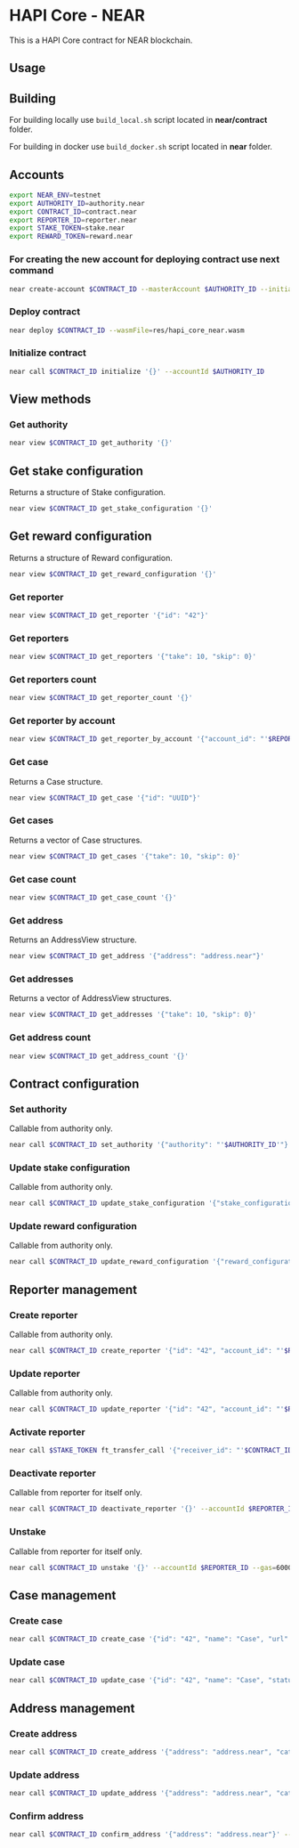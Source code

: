 # HAPI Core - NEAR

This is a HAPI Core contract for NEAR blockchain.

## Usage

## Building

For building locally use `build_local.sh` script located in **near/contract** folder.

For building in docker use `build_docker.sh` script located in **near** folder.

## Accounts

```bash
export NEAR_ENV=testnet
export AUTHORITY_ID=authority.near
export CONTRACT_ID=contract.near
export REPORTER_ID=reporter.near
export STAKE_TOKEN=stake.near
export REWARD_TOKEN=reward.near
```

### For creating the new account for deploying contract use next command

```bash
near create-account $CONTRACT_ID --masterAccount $AUTHORITY_ID --initialBalance 10
```

### Deploy contract

```bash
near deploy $CONTRACT_ID --wasmFile=res/hapi_core_near.wasm
```

### Initialize contract

```bash
near call $CONTRACT_ID initialize '{}' --accountId $AUTHORITY_ID
```

## View methods

### Get authority

```bash
near view $CONTRACT_ID get_authority '{}'
```

## Get stake configuration

Returns a structure of Stake configuration.

```bash
near view $CONTRACT_ID get_stake_configuration '{}'
```

## Get reward configuration

Returns a structure of Reward configuration.

```bash
near view $CONTRACT_ID get_reward_configuration '{}'
```

### Get reporter

```bash
near view $CONTRACT_ID get_reporter '{"id": "42"}'
```

### Get reporters

```bash
near view $CONTRACT_ID get_reporters '{"take": 10, "skip": 0}'
```

### Get reporters count

```bash
near view $CONTRACT_ID get_reporter_count '{}'
```

### Get reporter by account

```bash
near view $CONTRACT_ID get_reporter_by_account '{"account_id": "'$REPORTER_ID'"}'
```

### Get case

Returns a Case structure.

```bash
near view $CONTRACT_ID get_case '{"id": "UUID"}'
```

### Get cases

Returns a vector of Case structures.

```bash
near view $CONTRACT_ID get_cases '{"take": 10, "skip": 0}'
```

### Get case count

```bash
near view $CONTRACT_ID get_case_count '{}'
```

### Get address

Returns an AddressView structure.

```bash
near view $CONTRACT_ID get_address '{"address": "address.near"}'
```

### Get addresses

Returns a vector of AddressView structures.

```bash
near view $CONTRACT_ID get_addresses '{"take": 10, "skip": 0}'
```

### Get address count

```bash
near view $CONTRACT_ID get_address_count '{}'
```

## Contract configuration

### Set authority

Callable from authority only.

```bash
near call $CONTRACT_ID set_authority '{"authority": "'$AUTHORITY_ID'"}' --accountId $AUTHORITY_ID
```

### Update stake configuration

Callable from authority only.

```bash
near call $CONTRACT_ID update_stake_configuration '{"stake_configuration": {"token": "'$STAKE_TOKEN'", "unlock_duration": 420, "validator_stake": "5", "tracer_stake": "10", "publisher_stake": "15", "authority_stake": "20"}}' --accountId $AUTHORITY_ID
```

### Update reward configuration

Callable from authority only.

```bash
near call $CONTRACT_ID update_reward_configuration '{"reward_configuration": {"token": "$REWARD_TOKEN", "address_confirmation_reward": "4", "address_tracer_reward": "20", "asset_confirmation_reward": "5", "asset_tracer_reward": "15"}}' --accountId $AUTHORITY_ID
```

## Reporter management

### Create reporter

Callable from authority only.

```bash
near call $CONTRACT_ID create_reporter '{"id": "42", "account_id": "'$REPORTER_ID'", "name": "reporter", "role": "Publisher", "url": "reporter.com"}' --accountId $AUTHORITY_ID
```

### Update reporter

Callable from authority only.

```bash
near call $CONTRACT_ID update_reporter '{"id": "42", "account_id": "'$REPORTER_ID'", "name": "reporter", "role": "Publisher", "url": "reporter.com"}' --accountId $AUTHORITY_ID
```

### Activate reporter

```bash
near call $STAKE_TOKEN ft_transfer_call '{"receiver_id": "'$CONTRACT_ID'", "amount": "1000000", "msg": "", "memo": ""}' --account_id $REPORTER_ID --depositYocto 1 --gas=100000000000000
```

### Deactivate reporter

Callable from reporter for itself only.

```bash
near call $CONTRACT_ID deactivate_reporter '{}' --accountId $REPORTER_ID
```

### Unstake

Callable from reporter for itself only.

```bash
near call $CONTRACT_ID unstake '{}' --accountId $REPORTER_ID --gas=60000000000000
```

## Case management

### Create case

```bash
near call $CONTRACT_ID create_case '{"id": "42", "name": "Case", "url": "case.com"}' --accountId $REPORTER_ID
```

### Update case

```bash
near call $CONTRACT_ID update_case '{"id": "42", "name": "Case", "status":"Closed", "url": "case.com"}' --accountId $REPORTER_ID
```

## Address management

### Create address

```bash
near call $CONTRACT_ID create_address '{"address": "address.near", "category": "Scam", "risk_score": 5, "case_id": "UUID"}' --accountId $REPORTER_ID
```

### Update address

```bash
near call $CONTRACT_ID update_address '{"address": "address.near", "category": "Scam", "risk_score": 5, "case_id": "UUID"}' --accountId $REPORTER_ID
```

### Confirm address

```bash
near call $CONTRACT_ID confirm_address '{"address": "address.near"}' --accountId $REPORTER_ID
```
